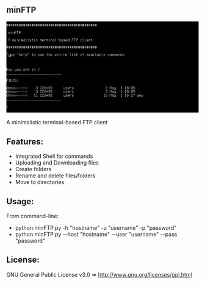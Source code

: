 minFTP
---

![ScreenShot](image.jpg)

A minimalistic terminal-based FTP client

Features:
---
* Integrated Shell for commands
* Uploading and Downloading files
* Create folders
* Rename and delete files/folders
* Move to directories


Usage:
---

From command-line:

* python minFTP.py -h "hostname" -u "username" -p "password"
* python minFTP.py --host "hostname" --user "username" --pass "password"

License:
---

GNU General Public License v3.0 ⇒ http://www.gnu.org/licenses/gpl.html

